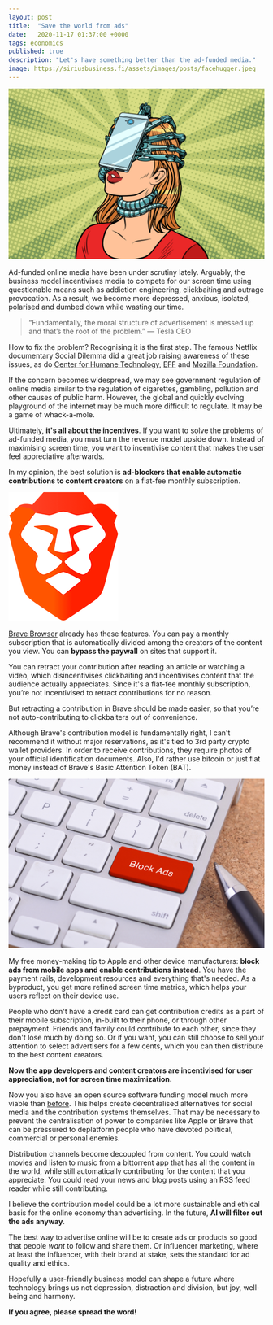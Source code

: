```yaml
---
layout: post
title:  "Save the world from ads"
date:   2020-11-17 01:37:00 +0000
tags: economics
published: true
description: "Let's have something better than the ad-funded media."
image: https://siriusbusiness.fi/assets/images/posts/facehugger.jpeg
---
```

![AAAAARGH](/assets/images/posts/facehugger.jpg)

Ad-funded online media have been under scrutiny lately. Arguably, the business model incentivises media to compete for our screen time using questionable means such as addiction engineering, clickbaiting and outrage provocation. As a result, we become more depressed, anxious, isolated, polarised and dumbed down while wasting our time.

> “Fundamentally, the moral structure of advertisement is messed up and that’s the root of the problem.” — Tesla CEO

How to fix the problem? Recognising it is the first step. The famous Netflix documentary Social Dilemma did a great job raising awareness of these issues, as do [Center for Humane Technology](https://www.humanetech.com/), [EFF](https://www.eff.org/) and [Mozilla Foundation](https://foundation.mozilla.org/en/).

If the concern becomes widespread, we may see government regulation of online media similar to the regulation of cigarettes, gambling, pollution and other causes of public harm. However, the global and quickly evolving playground of the internet may be much more difficult to regulate. It may be a game of whack-a-mole.

Ultimately, **it's all about the incentives**. If you want to solve the problems of ad-funded media, you must turn the revenue model upside down. Instead of maximising screen time, you want to incentivise content that makes the user feel appreciative afterwards.

In my opinion, the best solution is **ad-blockers that enable automatic contributions to content creators** on a flat-fee monthly subscription.

![AAAAARGH](/assets/images/posts/brave-logo.png)

[Brave Browser](https://brave.com/) already has these features. You can pay a monthly subscription that is automatically divided among the creators of the content you view. You can **bypass the paywall** on sites that support it.

You can retract your contribution after reading an article or watching a video, which disincentivises clickbaiting and incentivises content that the audience actually appreciates. Since it's a flat-fee monthly subscription, you’re not incentivised to retract contributions for no reason.

But retracting a contribution in Brave should be made easier, so that you’re not auto-contributing to clickbaiters out of convenience.

Although Brave's contribution model is fundamentally right, I can't recommend it without major reservations, as it's tied to 3rd party crypto wallet providers. In order to receive contributions, they require photos of your official identification documents. Also, I'd rather use bitcoin or just fiat money instead of Brave's Basic Attention Token (BAT).

![AAAAARGH](/assets/images/posts/adblock.jpg)

My free money-making tip to Apple and other device manufacturers: **block ads from mobile apps and enable contributions instead**. You have the payment rails, development resources and everything that's needed. As a byproduct, you get more refined screen time metrics, which helps your users reflect on their device use.

People who don't have a credit card can get contribution credits as a part of their mobile subscription, in-built to their phone, or through other prepayment. Friends and family could contribute to each other, since they don't lose much by doing so. Or if you want, you can still choose to sell your attention to select advertisers for a few cents, which you can then distribute to the best content creators.

**Now the app developers and content creators are incentivised for user appreciation, not for screen time maximization.**

Now you also have an open source software funding model much more viable than [before](/how-to-fund-open-source-software). This helps create decentralised alternatives for social media and the contribution systems themselves. That may be necessary to prevent the centralisation of power to companies like Apple or Brave that can be pressured to deplatform people who have devoted political, commercial or personal enemies.

Distribution channels become decoupled from content. You could watch movies and listen to music from a bittorrent app that has all the content in the world, while still automatically contributing for the content that you appreciate. You could read your news and blog posts using an RSS feed reader while still contributing.

I believe the contribution model could be a lot more sustainable and ethical basis for the online economy than advertising. In the future, **AI will filter out the ads anyway**.

The best way to advertise online will be to create ads or products so good that people *want* to follow and share them. Or influencer marketing, where at least the influencer, with their brand at stake, sets the standard for ad quality and ethics.

Hopefully a user-friendly business model can shape a future where technology brings us not depression, distraction and division, but joy, well-being and harmony.

**If you agree, please spread the word!**
